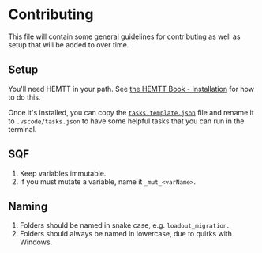 # Contributing

This file will contain some general guidelines for contributing as well as setup that will be added to over time.

## Setup

You'll need HEMTT in your path. See [the HEMTT Book - Installation](https://brettmayson.github.io/HEMTT/installation.html) for how to do this.

Once it's installed, you can copy the [`tasks.template.json`](.vscode/tasks.template.json) file and rename it to `.vscode/tasks.json` to have some helpful tasks that you can run in the terminal. 

## SQF

1. Keep variables immutable. 
  1. If you must mutate a variable, name it `_mut_<varName>`.

## Naming

1. Folders should be named in snake case, e.g. `loadout_migration`.
2. Folders should always be named in lowercase, due to quirks with Windows.


